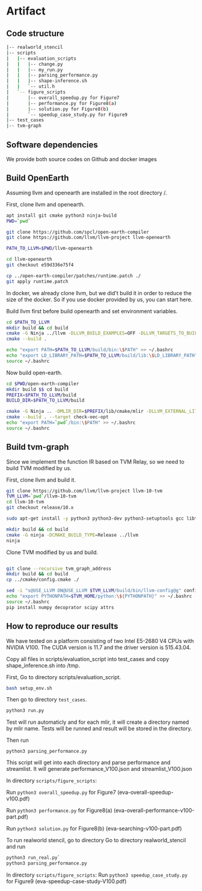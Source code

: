 # Artifact

## Code structure
```sh
|-- realworld_stencil 
|-- scripts
|   |-- evaluation_scripts
|   |   |-- change.py
|   |   |-- my_run.py
|   |   |-- parsing_performance.py
|   |   |-- shape-inference.sh
|   |   `-- util.h
|   `-- figure_scripts
|       |-- overall_speedup.py for Figure7
|       |-- performance.py for Figure8(a)
|       |-- solution.py for Figure8(b)
|       `-- speedup_case_study.py for Figure9
|-- test_cases
|-- tvm-graph
```


## Software dependencies 

We provide both source codes on Github and docker images

## Build OpenEarth

Assuming llvm and openearth are installed in the root directory /.

First, clone llvm and openearth.

```sh
apt install git cmake python3 ninja-build 
PWD=`pwd`

git clone https://github.com/spcl/open-earth-compiler
git clone https://github.com/llvm/llvm-project llvm-openearth

PATH_TO_LLVM=$PWD/llvm-openearth

cd llvm-openearth
git checkout e59d336e75f4

cp ../open-earth-compiler/patches/runtime.patch ./
git apply runtime.patch
```

In docker, we already clone llvm, but we did't build it in order to reduce the size of the docker. So if you use docker provided by us, you can start here. 


Build llvm first before build openearth and set environment variables.

```sh
cd $PATH_TO_LLVM
mkdir build && cd build
cmake -G Ninja ../llvm -DLLVM_BUILD_EXAMPLES=OFF -DLLVM_TARGETS_TO_BUILD="host;NVPTX" -DCMAKE_INSTALL_PREFIX=. -DLLVM_ENABLE_PROJECTS="mlir;clang" -DLLVM_OPTIMIZED_TABLEGEN=ON -DLLVM_ENABLE_OCAMLDOC=OFF -DLLVM_ENABLE_BINDINGS=OFF -DLLVM_INSTALL_UTILS=ON -DMLIR_CUDA_RUNNER_ENABLED=ON
cmake --build .

echo "export PATH=$PATH_TO_LLVM/build/bin:\$PATH" >> ~/.bashrc
echo "export LD_LIBRARY_PATH=$PATH_TO_LLVM/build/lib:\$LD_LIBRARY_PATH" >> ~/.bashrc
source ~/.bashrc
```

Now build open-earth.

```sh
cd $PWD/open-earth-compiler
mkdir build $$ cd build 
PREFIX=$PATH_TO_LLVM/build
BUILD_DIR=$PATH_TO_LLVM/build

cmake -G Ninja .. -DMLIR_DIR=$PREFIX/lib/cmake/mlir -DLLVM_EXTERNAL_LIT=$BUILD_DIR/bin/llvm-lit
cmake --build . --target check-oec-opt
echo "export PATH=`pwd`/bin:\$PATH" >> ~/.bashrc
source ~/.bashrc
```

## Build tvm-graph
Since we implement the function IR based on TVM Relay, so we need to build TVM modified by us.


First, clone llvm and build it.


```sh
git clone https://github.com/llvm/llvm-project llvm-10-tvm
TVM_LLVM=`pwd`/llvm-10-tvm
cd llvm-10-tvm
git checkout release/10.x

sudo apt-get install -y python3 python3-dev python3-setuptools gcc libtinfo-dev zlib1g-dev build-essential cmake libedit-dev libxml2-dev

mkdir build && cd build
cmake -G ninja -DCMAKE_BUILD_TYPE=Release ../llvm
ninja
```

Clone TVM modified by us and build.

```sh

git clone --recursive tvm_graph_address
mkdir build && cd build
cp ../cmake/config.cmake ./

sed -i "s@USE_LLVM ON@USE_LLVM $TVM_LLVM/build/bin/llvm-config@g" config.cmake
echo "export PYTHONPATH=$TVM_HOME/python:\${PYTHONPATH}" >> ~/.bashrc
source ~/.bashrc
pip install numpy decoprator scipy attrs
```


## How to reproduce our results 
We have tested on a platform consisting of two Intel E5-2680 V4 CPUs with NVIDIA V100. The CUDA version is 11.7 and the driver version is 515.43.04.

Copy all files in scripts/evaluation_script into test_cases and copy shape_inference.sh into /tmp.

First, Go to directory scripts/evaluation_script.

```bash
bash setup_env.sh
```

Then go to directory `test_cases`.

```sh
python3 run.py
```

Test will run automaticly and for each mlir, it will create a directory named by mlir name. Tests will be runned and result will be stored in the directory.

Then run 

```
python3 parsing_performance.py
```

This script will get into each directory and parse performance and streamlist. It will generate performance_V100.json and streamlist_V100.json

In directory `scripts/figure_scripts`:

Run `python3 overall_speedup.py` for Figure7 (eva-overall-speedup-v100.pdf)

Run `python3 performance.py` for Figure8(a) (eva-overall-performance-v100-part.pdf)

Run `python3 solution.py` for Figure8(b) (eva-searching-v100-part.pdf)

To run realworld stencil, go to directory 
Go to directory realworld_stencil and run 

```sh
python3 run_real.py`
python3 parsing_performance.py
```
In directory `scripts/figure_scripts`:
Run `python3 speedup_case_study.py` for Figure9 (eva-speedup-case-study-V100.pdf)